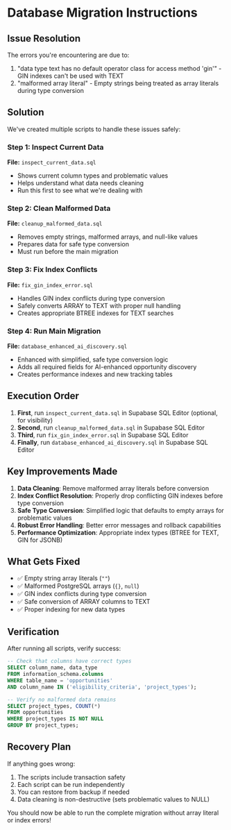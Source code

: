 # Database Migration Instructions

## Issue Resolution
The errors you're encountering are due to:
1. "data type text has no default operator class for access method 'gin'" - GIN indexes can't be used with TEXT
2. "malformed array literal" - Empty strings being treated as array literals during type conversion

## Solution
We've created multiple scripts to handle these issues safely:

### Step 1: Inspect Current Data
**File:** `inspect_current_data.sql`
- Shows current column types and problematic values
- Helps understand what data needs cleaning
- Run this first to see what we're dealing with

### Step 2: Clean Malformed Data
**File:** `cleanup_malformed_data.sql` 
- Removes empty strings, malformed arrays, and null-like values
- Prepares data for safe type conversion
- Must run before the main migration

### Step 3: Fix Index Conflicts
**File:** `fix_gin_index_error.sql`
- Handles GIN index conflicts during type conversion
- Safely converts ARRAY to TEXT with proper null handling
- Creates appropriate BTREE indexes for TEXT searches

### Step 4: Run Main Migration
**File:** `database_enhanced_ai_discovery.sql`
- Enhanced with simplified, safe type conversion logic
- Adds all required fields for AI-enhanced opportunity discovery
- Creates performance indexes and new tracking tables

## Execution Order

1. **First**, run `inspect_current_data.sql` in Supabase SQL Editor (optional, for visibility)
2. **Second**, run `cleanup_malformed_data.sql` in Supabase SQL Editor
3. **Third**, run `fix_gin_index_error.sql` in Supabase SQL Editor  
4. **Finally**, run `database_enhanced_ai_discovery.sql` in Supabase SQL Editor

## Key Improvements Made

1. **Data Cleaning**: Remove malformed array literals before conversion
2. **Index Conflict Resolution**: Properly drop conflicting GIN indexes before type conversion
3. **Safe Type Conversion**: Simplified logic that defaults to empty arrays for problematic values
4. **Robust Error Handling**: Better error messages and rollback capabilities
5. **Performance Optimization**: Appropriate index types (BTREE for TEXT, GIN for JSONB)

## What Gets Fixed

- ✅ Empty string array literals (`""`)
- ✅ Malformed PostgreSQL arrays (`{}`, `null`)
- ✅ GIN index conflicts during type conversion
- ✅ Safe conversion of ARRAY columns to TEXT
- ✅ Proper indexing for new data types

## Verification

After running all scripts, verify success:

```sql
-- Check that columns have correct types
SELECT column_name, data_type 
FROM information_schema.columns 
WHERE table_name = 'opportunities' 
AND column_name IN ('eligibility_criteria', 'project_types');

-- Verify no malformed data remains
SELECT project_types, COUNT(*) 
FROM opportunities 
WHERE project_types IS NOT NULL 
GROUP BY project_types;
```

## Recovery Plan

If anything goes wrong:
1. The scripts include transaction safety
2. Each script can be run independently 
3. You can restore from backup if needed
4. Data cleaning is non-destructive (sets problematic values to NULL)

You should now be able to run the complete migration without array literal or index errors!